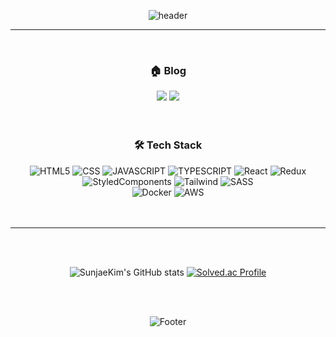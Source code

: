 <!--
**sunjae98/sunjae98** is a ✨ _special_ ✨ repository because its `README.md` (this file) appears on your GitHub profile.

Here are some ideas to get you started:

- 🔭 I’m currently working on ...
- 🌱 I’m currently learning ...
- 👯 I’m looking to collaborate on ...
- 🤔 I’m looking for help with ...
- 💬 Ask me about ...
- 📫 How to reach me: ...
- 😄 Pronouns: ...
- ⚡ Fun fact: ...
-->

<div align="center">
  
![header](https://capsule-render.vercel.app/api?type=waving&color=0:8CCB85,100:2A4858&height=230&section=header&text=Sunjae's%20github&fontSize=70&fontColor=FFFFFF)

<hr/>
<br/>

<h3>🏠 Blog </h3>
<a href="https://velog.io/@woal9844" target="_blank"><img src="https://img.shields.io/badge/Velog-20C997?style=for-the-badge&logo=Velog&logoColor=white"></a>
<a href="https://medium.com/@woal9844" target="_blank"><img src="https://img.shields.io/badge/Medium-000000?style=for-the-badge&logo=Medium&logoColor=white"></a>
</br>
</br>
</br>
<h3>🛠 Tech Stack</h3>
  <img alt="HTML5" src ="https://img.shields.io/badge/HTML5-E34F26.svg?&style=for-the-badge&logo=HTML5&logoColor=white"/>
  <img alt="CSS" src ="https://img.shields.io/badge/CSS3-1572B6.svg?&style=for-the-badge&logo=CSS3&logoColor=white"/>
  <img alt="JAVASCRIPT" src ="https://img.shields.io/badge/JavaScript-F7DF1E.svg?&style=for-the-badge&logo=JavaScript&logoColor=white"/>
  <img alt="TYPESCRIPT" src ="https://img.shields.io/badge/TypeScript-3178C6.svg?&style=for-the-badge&logo=TypeScript&logoColor=white"/>
  <img alt="React" src ="https://img.shields.io/badge/React-61DAFB?style=for-the-badge&logo=React&logoColor=black"/>
  <img alt="Redux" src ="https://img.shields.io/badge/Redux-764ABC.svg?&style=for-the-badge&logo=Redux&logoColor=white"/>
  <br/>
  <img alt="StyledComponents" src ="https://img.shields.io/badge/StyledComponents-DB7093.svg?&style=for-the-badge&logo=StyledComponents&logoColor=white"/>
   <img alt="Tailwind" src ="https://img.shields.io/badge/Tailwind-06B6D4.svg?&style=for-the-badge&logo=Tailwind Css&logoColor=white"/>
  <img alt="SASS" src ="https://img.shields.io/badge/Sass-CC6699.svg?&style=for-the-badge&logo=Sass&logoColor=white"/>
  <br/>
  <img alt="Docker" src ="https://img.shields.io/badge/Docker-2496ED.svg?&style=for-the-badge&logo=Docker&logoColor=white"/>
  <img alt="AWS" src ="https://img.shields.io/badge/AWS-FF9900.svg?&style=for-the-badge&logo=AmazonAWS&logoColor=white"/>
  <br/>
  <br/>
  <br/>
</div>
<hr/>
  <br/>
  <br/>

<div align="center">
 

![SunjaeKim's GitHub stats](https://github-readme-stats.vercel.app/api?username=sunjae98&show_icons=true&theme=dark)
[![Solved.ac Profile](http://mazassumnida.wtf/api/v2/generate_badge?boj=woal9844)](https://solved.ac/woal9844/)

  <br/>
  <br/>

<div align="center">
  
![Footer](https://capsule-render.vercel.app/api?type=waving&color=0:8CCB85,100:2A4858&height=150&section=footer)
